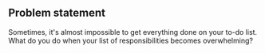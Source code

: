 ## Problem statement
Sometimes, it's almost impossible to get everything done on your to-do list. What do you do when your list of responsibilities becomes overwhelming? 
